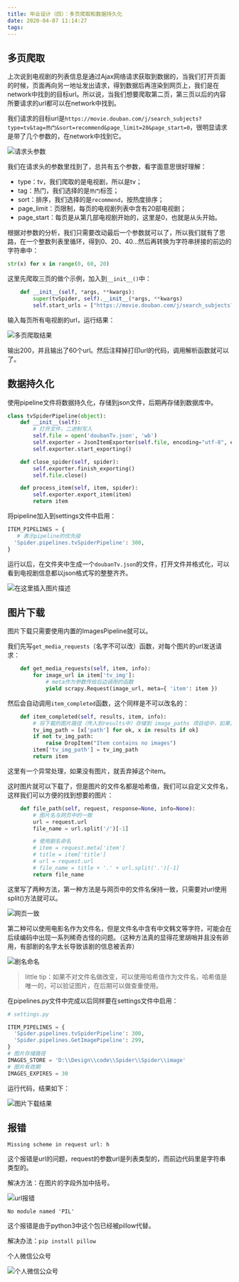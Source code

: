 ```yaml
---
title: 毕业设计（四）：多页爬取和数据持久化
date: 2020-04-07 11:14:27
tags:
---
```


## 多页爬取

上次说到电视剧的列表信息是通过Ajax网络请求获取到数据的，当我们打开页面的时候，页面再向另一地址发出请求，得到数据后再渲染到网页上，我们是在network中找到的目标url。所以说，当我们想要爬取第二页，第三页以后的内容所要请求的url都可以在network中找到。

我们请求的目标url是`https://movie.douban.com/j/search_subjects?type=tv&tag=热门&sort=recommend&page_limit=20&page_start=0`，很明显请求是带了几个参数的，在network中找到它。

![请求头参数](https://img-blog.csdnimg.cn/20200407110703247.png?x-oss-process=image/watermark,type_ZmFuZ3poZW5naGVpdGk,shadow_10,text_aHR0cHM6Ly9ibG9nLmNzZG4ubmV0L3FxXzQxOTA3ODA2,size_16,color_FFFFFF,t_70#pic_center)

我们在请求头的参数里找到了，总共有五个参数，看字面意思很好理解：

- type：tv，我们爬取的是电视剧，所以是tv；
- tag：热门，我们选择的是`热门`标签；
- sort：排序，我们选择的是`recommend`，按热度排序；
- page_limit：页限制，每页的电视剧列表中含有20部电视剧；
- page_start：每页是从第几部电视剧开始的，这里是0，也就是从头开始。

根据对参数的分析，我们只需要改动最后一个参数就可以了，所以我们就有了思路，在一个整数列表里循环，得到0、20、40...然后再转换为字符串拼接的前边的字符串中：

```python 
str(x) for x in range(0, 60, 20)
```

这里先爬取三页的做个示例，加入到`__init__()`中：

```python
    def __init__(self, *args, **kwargs):
        super(tvSpider, self).__init__(*args, **kwargs)
        self.start_urls = ["https://movie.douban.com/j/search_subjects?type=tv&tag=热门&sort=recommend&page_limit=20&page_start=" + str(x) for x in range(0, 60 ,20)]

```

输入每页所有电视剧的url，运行结果：

![多页爬取结果](https://img-blog.csdnimg.cn/20200407110735971.png?x-oss-process=image/watermark,type_ZmFuZ3poZW5naGVpdGk,shadow_10,text_aHR0cHM6Ly9ibG9nLmNzZG4ubmV0L3FxXzQxOTA3ODA2,size_16,color_FFFFFF,t_70#pic_center)

输出200，并且输出了60个url。然后注释掉打印url的代码，调用解析函数就可以了。

## 数据持久化

使用pipeline文件将数据持久化，存储到json文件，后期再存储到数据库中。

```python
class tvSpiderPipeline(object):
    def __init__(self):
        # 打开文件，二进制写入
        self.file = open('doubanTv.json', 'wb')
        self.exporter = JsonItemExporter(self.file, encoding="utf-8", ensure_ascii=False)
        self.exporter.start_exporting()

    def close_spider(self, spider):
        self.exporter.finish_exporting()
        self.file.close()

    def process_item(self, item, spider):
        self.exporter.export_item(item)
        return item
```

将pipeline加入到settings文件中启用：

```python
ITEM_PIPELINES = {
   # 表示pipeline的优先级
  'Spider.pipelines.tvSpiderPipeline': 300,
}
```

运行以后，在文件夹中生成一个`doubanTv.json`的文件，打开文件并格式化，可以看到电视剧信息都以json格式写的整整齐齐。

![在这里插入图片描述](https://img-blog.csdnimg.cn/20200407110757118.png?x-oss-process=image/watermark,type_ZmFuZ3poZW5naGVpdGk,shadow_10,text_aHR0cHM6Ly9ibG9nLmNzZG4ubmV0L3FxXzQxOTA3ODA2,size_16,color_FFFFFF,t_70#pic_center)

## 图片下载

图片下载只需要使用内置的ImagesPipeline就可以。

我们先写`get_media_requests`（名字不可以改）函数，对每个图片的url发送请求：

```python
    def get_media_requests(self, item, info):
        for image_url in item['tv_img']:
            # meta作为参数传给后边调用的函数
            yield scrapy.Request(image_url, meta={ 'item': item })
```

然后会自动调用`item_completed`函数，这个同样是不可以改名的：

```python 
    def item_completed(self, results, item, info):
        # 将下载的图片路径（传入到results中）存储到 image_paths 项目组中，如果其中没有图片，我们将丢弃项目:
        tv_img_path = [x['path'] for ok, x in results if ok]
        if not tv_img_path:
            raise DropItem("Item contains no images")
        item['tv_img_path'] = tv_img_path
        return item
```

这里有一个异常处理，如果没有图片，就丢弃掉这个item。

这时图片就可以下载了，但是图片的文件名都是哈希值，我们可以自定义文件名，这样我们可以方便的找到想要的图片：

```python
    def file_path(self, request, response=None, info=None):
        # 图片名与网页中的一致
        url = request.url
        file_name = url.split('/')[-1]

        # 使用剧名命名
        # item = request.meta['item']
        # title = item['title']
        # url = request.url
        # file_name = title + '.' + url.split('.')[-1]
        return file_name
```

这里写了两种方法，第一种方法是与网页中的文件名保持一致，只需要对url使用split()方法就可以。

![网页一致](https://img-blog.csdnimg.cn/20200407110823143.png#pic_center)

第二种可以使用电影名作为文件名，但是文件名中含有中文韩文等字符，可能会在后续编码中出现一系列稀奇古怪的问题。（这种方法真的显得花里胡哨并且没有卵用，有部剧的名字太长导致该剧的信息被丢弃）

![剧名命名](https://img-blog.csdnimg.cn/2020040711085055.png#pic_center)

> little tip：如果不对文件名做改变，可以使用哈希值作为文件名，哈希值是唯一的，可以验证图片，在后期可以做查重使用。

在pipelines.py文件中完成以后同样要在settings文件中启用：

```python
# settings.py

ITEM_PIPELINES = {
  'Spider.pipelines.tvSpiderPipeline': 300,
  'Spider.pipelines.GetImagePipeline': 299,
}
# 图片存储路径
IMAGES_STORE = 'D:\\Design\\code\\Spider\\Spider\\image'
# 图片有效期
IMAGES_EXPIRES = 30
```

运行代码，结果如下：

![图片下载结果](https://img-blog.csdnimg.cn/20200407110916433.png?x-oss-process=image/watermark,type_ZmFuZ3poZW5naGVpdGk,shadow_10,text_aHR0cHM6Ly9ibG9nLmNzZG4ubmV0L3FxXzQxOTA3ODA2,size_16,color_FFFFFF,t_70#pic_center)

## 报错

`Missing scheme in request url: h`

这个报错是url的问题，request的参数url是列表类型的，而前边代码里是字符串类型的。

解决方法：在图片的字段外加中括号。

![url报错](https://img-blog.csdnimg.cn/2020040711093939.png#pic_center)

`No module named 'PIL'`

这个报错是由于python3中这个包已经被pillow代替。

解决办法：`pip install pillow`



个人微信公众号

![个人微信公众号](https://img-blog.csdnimg.cn/20200407111014270.jpg?x-oss-process=image/watermark,type_ZmFuZ3poZW5naGVpdGk,shadow_10,text_aHR0cHM6Ly9ibG9nLmNzZG4ubmV0L3FxXzQxOTA3ODA2,size_16,color_FFFFFF,t_70#pic_center)